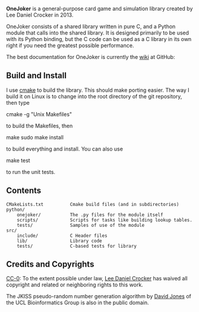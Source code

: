 **OneJoker** is a general-purpose card game and simulation library created by
Lee Daniel Crocker in 2013.

OneJoker consists of a shared library written in pure C, and a Python module
that calls into the shared library. It is designed primarily to be used with
its Python binding, but the C code can be used as a C library in its own right
if you need the greatest possible performance.

The best documentation for OneJoker is currently the [wiki][2] at GitHub:

[2]: https://github.com/lcrocker/OneJoker/wiki

Build and Install
-----------------

I use [cmake][3] to build the library. This should make porting easier. The way
I build it on Linux is to change into the root directory of the git repository,
then type

   cmake -g "Unix Makefiles"

to build the Makefiles, then

   make
   sudo make install

to build everything and install. You can also use

   make test

to run the unit tests.

[3]: http://www.cmake.org

Contents
--------

    CMakeLists.txt          Cmake build files (and in subdirectories)
    python/
        onejoker/           The .py files for the module itself
        scripts/            Scripts for tasks like building lookup tables.
        tests/              Samples of use of the module
    src/
        include/            C Header files
        lib/                Library code
        tests/              C-based tests for library

Credits and Copyrights
----------------------

[CC-0][4]: To the extent possible under law, [Lee Daniel Crocker][1] has waived
all copyright and related or neighboring rights to this work.

The JKISS pseudo-random number generation algorithm by [David Jones][5] of the
UCL Bioinformatics Group is also in the public domain.

[1]: http://www.etceterology.com
[4]: http://creativecommons.org/publicdomain/zero/1.0/
[5]: www.cs.ucl.ac.uk/staff/d.jones/GoodPracticeRNG.pdf
